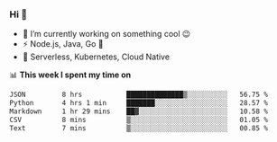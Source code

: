 ### Hi 👋

<!--
**nodejh/nodejh** is a ✨ _special_ ✨ repository because its `README.md` (this file) appears on your GitHub profile.

Here are some ideas to get you started:

- 🔭 I’m currently working on ...
- 🌱 I’m currently learning ...
- 👯 I’m looking to collaborate on ...
- 🤔 I’m looking for help with ...
- 💬 Ask me about ...
- 📫 How to reach me: ...
- 😄 Pronouns: ...
- ⚡ Fun fact: ...
-->

- 🔭 I’m currently working on something cool :wink:
- ⚡ Node.js, Java, Go :thought_balloon:
- 🤖 Serverless, Kubernetes, Cloud Native

📊 **This week I spent my time on**

<!--START_SECTION:waka-->

```txt
JSON         8 hrs           ██████████████▒░░░░░░░░░░   56.75 %
Python       4 hrs 1 min     ███████░░░░░░░░░░░░░░░░░░   28.57 %
Markdown     1 hr 29 mins    ██▓░░░░░░░░░░░░░░░░░░░░░░   10.58 %
CSV          8 mins          ▒░░░░░░░░░░░░░░░░░░░░░░░░   01.05 %
Text         7 mins          ▒░░░░░░░░░░░░░░░░░░░░░░░░   00.85 %
```

<!--END_SECTION:waka-->


<!--
:traffic_light: **Visitors**

![visitors](https://visitor-badge.glitch.me/badge?page_id=nodejh.nodejh)
-->
